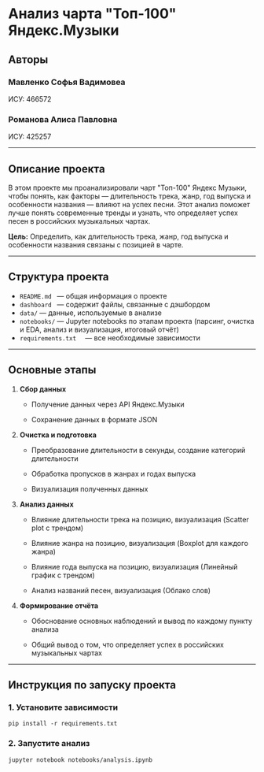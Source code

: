 # Анализ чарта "Топ-100" Яндекс.Музыки

## Авторы

### Мавленко Софья Вадимовеа 

ИСУ: 466572  

### Романова Алиса Павловна

ИСУ: 425257 

---

## Описание проекта

В этом проекте мы проанализировали чарт "Топ-100" Яндекс Музыки, чтобы понять, как факторы — длительность трека, жанр, год выпуска и особенности названия — влияют на успех песни. Этот анализ поможет лучше понять современные тренды и узнать, что определяет успех песен в российских музыкальных чартах. 

**Цель:** Определить, как длительность трека, жанр, год выпуска и особенности названия связаны с позицией в чарте.

---

## Структура проекта

- `README.md ` — общая информация о проекте
- `dashboard ` — содержит файлы, связанные с дэшбордом
- `data/` —  данные, используемые в анализе
- `notebooks/` — Jupyter notebooks по этапам проекта (парсинг, очистка и EDA, анализ и визуализация, итоговый отчёт)
- `requirements.txt  ` — все необходимые зависимости

---

## Основные этапы

1. **Сбор данных**
   
   - Получение данных через API Яндекс.Музыки
     
   - Сохранение данных в формате JSON

2. **Очистка и подготовка**
 
   - Преобразование длительности в секунды, создание категорий длительности
     
   - Обработка пропусков в жанрах и годах выпуска
     
   - Визуализация полученных данных

3. **Анализ данных**
   
   - Влияние длительности трека на позицию, визуализация (Scatter plot с трендом)
     
   - Влияние жанра на позицию, визуализация (Boxplot для каждого жанра)
  
   - Влияние года выпуска на позицию, визуализация (Линейный график с трендом)
     
   - Анализ названий песен, визуализация (Облако слов)

4. **Формирование отчёта**
    
   - Обоснование основных наблюдений и вывод по каждому пункту анализа
     
   - Общий вывод о том, что определяет успех в российских музыкальных чартах
  
---

## Инструкция по запуску проекта

### 1. Установите зависимости

```
pip install -r requirements.txt
```

### 2. Запустите анализ

```
jupyter notebook notebooks/analysis.ipynb
```
